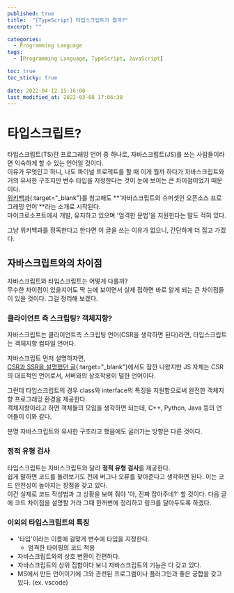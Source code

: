 ```yaml
---
published: true
title:  "[TypeScript] 타입스크립트가 뭘까?"
excerpt: ""

categories:
  - Programming Language
tags:
  - [Programming Language, TypeScript, JavaScript]

toc: true
toc_sticky: true
 
date: 2022-04-12 15:16:00
last_modified_at: 2022-03-08 17:06:30
---
```


# 타입스크립트?  
타입스크립트(TS)란 프로그래밍 언어 중 하나로, 자바스크립트(JS)를 쓰는 사람들이라면 익숙하게 할 수 있는 언어일 것이다.  
이유가 무엇인고 하니, 나도 파이널 프로젝트를 할 때 이게 뭘까 하다가 자바스크립트와 거의 유사한 구조지만 변수 타입을 지정한다는 것이 눈에 보이는 큰 차이점이었기 때문이다.  
[위키백과](https://ko.wikipedia.org/wiki/%ED%83%80%EC%9E%85%EC%8A%A4%ED%81%AC%EB%A6%BD%ED%8A%B8){:target="_blank"}를 참고해도 **'자바스크립트의 슈퍼셋인 오픈소스 프로그래밍 언어'**라는 소개로 시작된다.  
마이크로소프트에서 개발, 유지하고 있으며 '엄격한 문법'을 지원한다는 말도 적혀 있다.  

그냥 위키백과를 정독한다고 한다면 이 글을 쓰는 이유가 없으니, 간단하게 더 집고 가겠다.  


## 자바스크립트와의 차이점  
자바스크립트와 타입스크립트는 어떻게 다를까?  
무수한 차이점이 있을지어도 딱 눈에 보이면서 실제 접하면 바로 알게 되는 큰 차이점들이 있을 것이다. 그걸 정리해 보겠다.  

### 클라이언트 측 스크립팅? 객체지향?  
자바스크립트는 클라이언트측 스크립팅 언어(CSR을 생각하면 된다)라면, 타입스크립트는 객체지향 컴파일 언어다.  

자바스크립트 먼저 설명하자면,  
[CSR과 SSR을 설명했던 글](https://siri-syl.github.io/%EB%B9%8C%EB%93%9C%20&%20%EB%B0%B0%ED%8F%AC/CsrSsr/){:target="_blank"}에서도 잠깐 나왔지만 JS 자체는 CSR의 대표적인 언어로서, 서버와의 상호작용이 덜한 언어이다.  

그런데 타입스크립트의 경우 class와 interface의 특징을 지원함으로써 완전한 객체지향 프로그래밍 환경을 제공한다.  
객체지향이라고 하면 객체들의 모임을 생각하면 되는데, C++, Python, Java 등의 언어들이 이와 같다.  

분명 자바스크립트와 유사한 구조라고 했음에도 굴러가는 방향은 다른 것이다.  

### 정적 유형 검사  
타입스크립트는 자바스크립트와 달리 **정적 유형 검사**를 제공한다.  
쉽게 말하면 코드를 돌려보기도 전에 버그나 오류를 찾아준다고 생각하면 된다. 이는 코드 안전성이 높아지는 장점을 갖고 있다.  
이건 실제로 코드 작성법과 그 상황을 보여 줘야 '아, 진짜 잡아주네?' 할 것이다. 다음 글에 코드 차이점을 설명할 거라 그때 한꺼번에 정리하고 링크를 달아두도록 하겠다.  

### 이외의 타입스크립트의 특징  
* '타입'이라는 이름에 걸맞게 변수에 타입을 지정한다.  
  * 엄격한 타이핑의 코드 적용  
* 자바스크립트와의 상호 변환이 간편하다.  
* 자바스크립트의 상위 집합이다 보니 자바스크립트의 기능은 다 갖고 있다.  
* MS에서 만든 언어이기에 그와 관련된 프로그램이나 플러그인과 좋은 궁합을 갖고 있다. (ex. vscode)  


<br>

<br>
